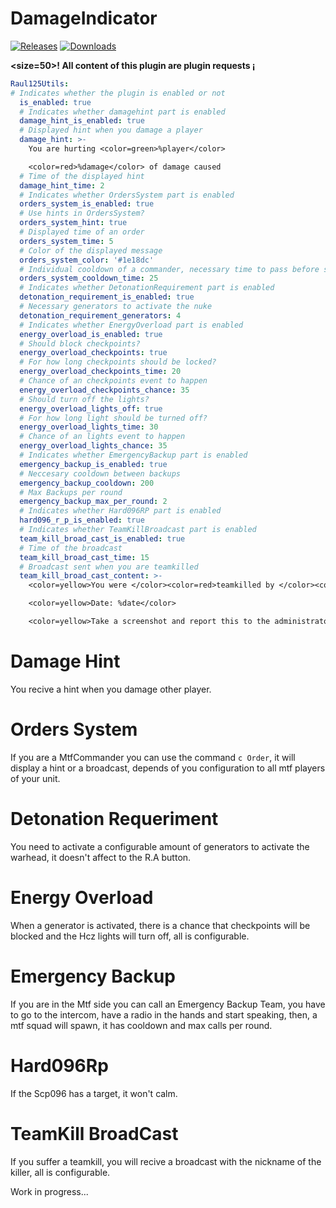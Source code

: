 # DamageIndicator

<a href="https://github.com/Raul125/Raul125Utils/releases"><img src="https://img.shields.io/github/v/release/Raul125/Raul125Utils?include_prereleases&label=Release" alt="Releases"></a>
<a href="https://github.com/Raul125/Raul125Utils/releases"><img src="https://img.shields.io/github/downloads/Raul125/Raul125Utils/total?label=Downloads" alt="Downloads"></a>

**<size=50>! All content of this plugin are plugin requests ¡</size>**

```yaml
Raul125Utils:
# Indicates whether the plugin is enabled or not
  is_enabled: true
  # Indicates whether damagehint part is enabled
  damage_hint_is_enabled: true
  # Displayed hint when you damage a player
  damage_hint: >-
    You are hurting <color=green>%player</color>

    <color=red>%damage</color> of damage caused
  # Time of the displayed hint
  damage_hint_time: 2
  # Indicates whether OrdersSystem part is enabled
  orders_system_is_enabled: true
  # Use hints in OrdersSystem?
  orders_system_hint: true
  # Displayed time of an order
  orders_system_time: 5
  # Color of the displayed message
  orders_system_color: '#1e18dc'
  # Individual cooldown of a commander, necessary time to pass before sending another order
  orders_system_cooldown_time: 25
  # Indicates whether DetonationRequirement part is enabled
  detonation_requirement_is_enabled: true
  # Necessary generators to activate the nuke 
  detonation_requirement_generators: 4
  # Indicates whether EnergyOverload part is enabled
  energy_overload_is_enabled: true
  # Should block checkpoints?
  energy_overload_checkpoints: true
  # For how long checkpoints should be locked?
  energy_overload_checkpoints_time: 20
  # Chance of an checkpoints event to happen
  energy_overload_checkpoints_chance: 35
  # Should turn off the lights?
  energy_overload_lights_off: true
  # For how long light should be turned off? 
  energy_overload_lights_time: 30
  # Chance of an lights event to happen
  energy_overload_lights_chance: 35
  # Indicates whether EmergencyBackup part is enabled
  emergency_backup_is_enabled: true
  # Neccesary cooldown between backups
  emergency_backup_cooldown: 200
  # Max Backups per round
  emergency_backup_max_per_round: 2
  # Indicates whether Hard096RP part is enabled
  hard096_r_p_is_enabled: true
  # Indicates whether TeamKillBroadcast part is enabled
  team_kill_broad_cast_is_enabled: true
  # Time of the broadcast
  team_kill_broad_cast_time: 15
  # Broadcast sent when you are teamkilled
  team_kill_broad_cast_content: >-
    <color=yellow>You were </color><color=red>teamkilled by </color><color=green>%player</color>

    <color=yellow>Date: %date</color>

    <color=yellow>Take a screenshot and report this to the administrators</color>
```

# Damage Hint
You recive a hint when you damage other player.

# Orders System
If you are a MtfCommander you can use the command `c Order`, it will display a hint or a broadcast, depends of you configuration to all mtf players of your unit.

# Detonation Requeriment
You need to activate a configurable amount of generators to activate the warhead, it doesn't affect to the R.A button.

# Energy Overload
When a generator is activated, there is a chance that checkpoints will be blocked and the Hcz lights will turn off, all is configurable.

# Emergency Backup
If you are in the Mtf side you can call an Emergency Backup Team, you have to go to the intercom, have a radio in the hands and start speaking, then, a mtf squad will spawn, it has cooldown and max calls per round.

# Hard096Rp
If the Scp096 has a target, it won't calm.

# TeamKill BroadCast
If you suffer a teamkill, you will recive a broadcast with the nickname of the killer, all is configurable.

Work in progress...
